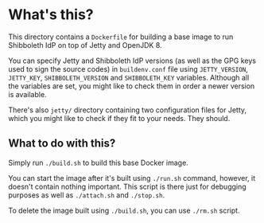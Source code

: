 # What's this?

This directory contains a `Dockerfile` for building a base image to run Shibboleth IdP on top of Jetty and OpenJDK 8.

You can specify Jetty and Shibboleth IdP versions (as well as the GPG keys used to sign the source codes) in `buildenv.conf` file using `JETTY_VERSION`, `JETTY_KEY`, `SHIBBOLETH_VERSION` and `SHIBBOLETH_KEY` variables. Although all the variables are set, you might like to check them in order a newer version is available.

There's also `jetty/` directory containing two configuration files for Jetty, which you might like to check if they fit to your needs. They should.

## What to do with this?

Simply run `./build.sh` to build this base Docker image.

You can start the image after it's built using `./run.sh` command, however, it doesn't contain nothing important. This script is there just for debugging purposes as well as `./attach.sh` and `./stop.sh`.

To delete the image built using `./build.sh`, you can use `./rm.sh` script.

